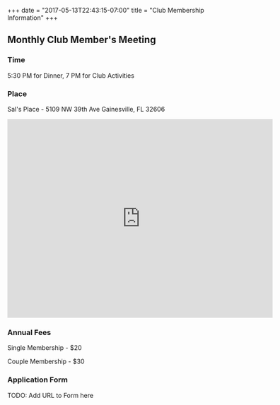 +++
date = "2017-05-13T22:43:15-07:00"
title = "Club Membership Information"
+++

## Monthly Club Member's Meeting
### Time
5:30 PM for Dinner, 7 PM for Club Activities

### Place
Sal's Place - 5109 NW 39th Ave Gainesville, FL 32606
<div class="google-maps">
<iframe
	src="https://www.google.com/maps/embed?pb=!1m18!1m12!1m3!1d3466.1067929632422!2d-82.40025708495374!3d29.68768334229252!2m3!1f0!2f0!3f0!3m2!1i1024!2i768!4f13.1!3m3!1m2!1s0x88e8bb37ba2d5349%3A0x96aed1cc9b43e14e!2sSal&#39;s+Place!5e0!3m2!1sen!2sus!4v1494781156174"
	width="600"
	height="450"
	frameborder="0"
	style="border:0"
	allowfullscreen
>
</iframe>
</div>

### Annual Fees
Single Membership - $20

Couple Membership - $30

### Application Form
TODO: Add URL to Form here
